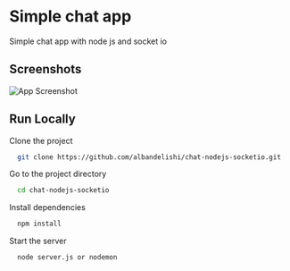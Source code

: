 
# Simple chat app

Simple chat app with node js and socket io

## Screenshots

![App Screenshot](https://i.postimg.cc/FK3yKQdH/Screenshot-2022-10-28-130456.png)


## Run Locally

Clone the project

```bash
  git clone https://github.com/albandelishi/chat-nodejs-socketio.git
```

Go to the project directory

```bash
  cd chat-nodejs-socketio
```

Install dependencies

```bash
  npm install
```

Start the server

```bash
  node server.js or nodemon
```

